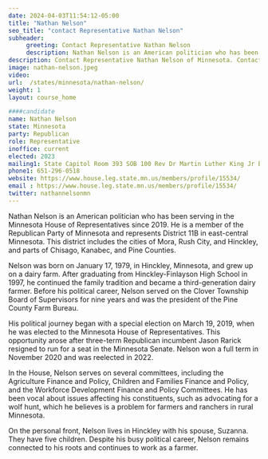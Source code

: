 ```yaml
---
date: 2024-04-03T11:54:12-05:00
title: "Nathan Nelson"
seo_title: "contact Representative Nathan Nelson"
subheader:
     greeting: Contact Representative Nathan Nelson
     description: Nathan Nelson is an American politician who has been serving in the Minnesota House of Representatives since 2019. He is a member of the Republican Party of Minnesota and represents District 11B in east-central Minnesota. This district includes the cities of Mora, Rush City, and Hinckley, and parts of Chisago, Kanabec, and Pine Counties.
description: Contact Representative Nathan Nelson of Minnesota. Contact information for Nathan Nelson includes email address, phone number, and mailing address.
image: nathan-nelson.jpeg
video:
url:  /states/minnesota/nathan-nelson/
weight: 1
layout: course_home

####candidate
name: Nathan Nelson
state: Minnesota
party: Republican
role: Representative
inoffice: current
elected: 2023
mailing1: State Capitol Room 393 SOB 100 Rev Dr Martin Luther King Jr Blvd St. Paul, MN 55155-1298
phone1: 651-296-0518
website: https://www.house.leg.state.mn.us/members/profile/15534/
email : https://www.house.leg.state.mn.us/members/profile/15534/
twitter: nathannelsonmn
---
```


Nathan Nelson is an American politician who has been serving in the Minnesota House of Representatives since 2019. He is a member of the Republican Party of Minnesota and represents District 11B in east-central Minnesota. This district includes the cities of Mora, Rush City, and Hinckley, and parts of Chisago, Kanabec, and Pine Counties.

Nelson was born on January 17, 1979, in Hinckley, Minnesota, and grew up on a dairy farm. After graduating from Hinckley-Finlayson High School in 1997, he continued the family tradition and became a third-generation dairy farmer. Before his political career, Nelson served on the Clover Township Board of Supervisors for nine years and was the president of the Pine County Farm Bureau.

His political journey began with a special election on March 19, 2019, when he was elected to the Minnesota House of Representatives. This opportunity arose after three-term Republican incumbent Jason Rarick resigned to run for a seat in the Minnesota Senate. Nelson won a full term in November 2020 and was reelected in 2022.

In the House, Nelson serves on several committees, including the Agriculture Finance and Policy, Children and Families Finance and Policy, and the Workforce Development Finance and Policy Committees. He has been vocal about issues affecting his constituents, such as advocating for a wolf hunt, which he believes is a problem for farmers and ranchers in rural Minnesota.

On the personal front, Nelson lives in Hinckley with his spouse, Suzanna. They have five children. Despite his busy political career, Nelson remains connected to his roots and continues to work as a farmer.
